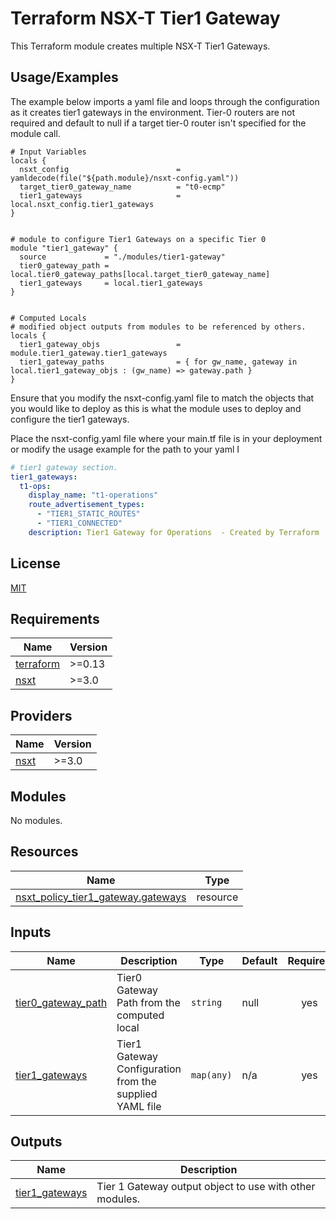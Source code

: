 # Terraform NSX-T Tier1 Gateway

This Terraform module creates multiple NSX-T Tier1 Gateways.

## Usage/Examples

The example below imports a yaml file and loops through the configuration as it creates tier1 gateways in the environment. Tier-0 routers are not required and default to null if a target tier-0 router isn't specified for the module call. 


```hcl
# Input Variables
locals {
  nsxt_config                        = yamldecode(file("${path.module}/nsxt-config.yaml"))
  target_tier0_gateway_name          = "t0-ecmp"
  tier1_gateways                     = local.nsxt_config.tier1_gateways
}


# module to configure Tier1 Gateways on a specific Tier 0 
module "tier1_gateway" {
  source             = "./modules/tier1-gateway"
  tier0_gateway_path = local.tier0_gateway_paths[local.target_tier0_gateway_name]
  tier1_gateways     = local.tier1_gateways
}


# Computed Locals
# modified object outputs from modules to be referenced by others. 
locals {
  tier1_gateway_objs                 = module.tier1_gateway.tier1_gateways
  tier1_gateway_paths                = { for gw_name, gateway in local.tier1_gateway_objs : (gw_name) => gateway.path }
}
```

Ensure that you modify the nsxt-config.yaml file to match the objects that you would like to deploy as this is what the module uses to deploy and configure the tier1 gateways.

Place the nsxt-config.yaml file where your main.tf file is in your deployment or modify the usage example for the path to your yaml I

```yaml
# tier1 gateway section.
tier1_gateways:
  t1-ops:
    display_name: "t1-operations"
    route_advertisement_types:
      - "TIER1_STATIC_ROUTES"
      - "TIER1_CONNECTED"
    description: Tier1 Gateway for Operations  - Created by Terraform
```

  
## License

[MIT](https://choosealicense.com/licenses/mit/)

  




<!-- BEGIN_TF_DOCS -->
## Requirements

| Name | Version |
|------|---------|
| <a name="requirement_terraform"></a> [terraform](#requirement\_terraform) | >=0.13 |
| <a name="requirement_nsxt"></a> [nsxt](#requirement\_nsxt) |  >=3.0 |

## Providers

| Name | Version |
|------|---------|
| <a name="provider_nsxt"></a> [nsxt](#provider\_nsxt) |  >=3.0 |

## Modules

No modules.

## Resources

| Name | Type |
|------|------|
| [nsxt_policy_tier1_gateway.gateways](https://registry.terraform.io/providers/vmware/nsxt/latest/docs/resources/policy_tier1_gateway) | resource |

## Inputs

| Name | Description | Type | Default | Required |
|------|-------------|------|---------|:--------:|
| <a name="input_tier0_gateway_path"></a> [tier0\_gateway\_path](#input\_tier0\_gateway\_path) | Tier0 Gateway Path from the computed local | `string` | null | yes |
| <a name="input_tier1_gateways"></a> [tier1\_gateways](#input\_tier1\_gateways) | Tier1 Gateway Configuration from the supplied YAML file | `map(any)` | n/a | yes |

## Outputs

| Name | Description |
|------|-------------|
| <a name="output_tier1_gateways"></a> [tier1\_gateways](#output\_tier1\_gateways) | Tier 1 Gateway output object to use with other modules. |
<!-- END_TF_DOCS -->